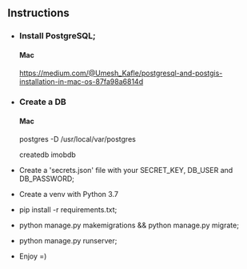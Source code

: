 ## Instructions

- ### Install PostgreSQL;
    #### Mac
    https://medium.com/@Umesh_Kafle/postgresql-and-postgis-installation-in-mac-os-87fa98a6814d
    
- ### Create a DB
    #### Mac
    <p>postgres -D /usr/local/var/postgres</p>
    <p>createdb imobdb</p>
    
- Create a 'secrets.json' file with your SECRET_KEY, DB_USER and DB_PASSWORD;
- Create a venv with Python 3.7
- pip install -r requirements.txt;
- python manage.py makemigrations && python manage.py migrate;
- python manage.py runserver;
- Enjoy =)

